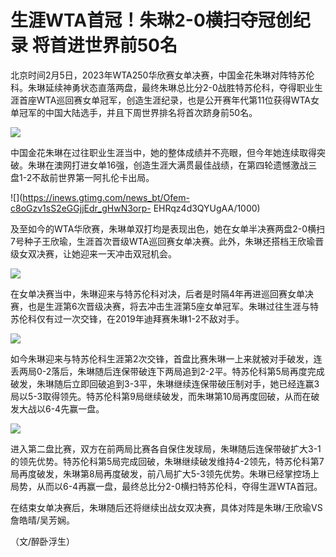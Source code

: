 # 生涯WTA首冠！朱琳2-0横扫夺冠创纪录 将首进世界前50名

北京时间2月5日，2023年WTA250华欣赛女单决赛，中国金花朱琳对阵特苏伦科。朱琳延续神勇状态直落两盘，最终朱琳总比分2-0战胜特苏伦科，夺得职业生涯首座WTA巡回赛女单冠军，创造生涯纪录，也是公开赛年代第11位获得WTA女单冠军的中国大陆选手，并且下周世界排名将首次跻身前50名。

![](https://inews.gtimg.com/news_bt/Oc9VHwA60dd3v0bnO0hr20JV_g5S2fko9Lqc5HWfmGSlQAA/1000)

中国金花朱琳在过往职业生涯当中，她的整体成绩并不亮眼，但今年她连续取得突破。朱琳在澳网打进女单16强，创造生涯大满贯最佳战绩，在第四轮遗憾激战三盘1-2不敌前世界第一阿扎伦卡出局。

![](https://inews.gtimg.com/news_bt/Ofem-c8oGzv1sS2eGGjjEdr_gHwN3orp-
EHRqz4d3QYUgAA/1000)

及至如今的WTA华欣赛，朱琳单双打均是表现出色，她在女单半决赛两盘2-0横扫7号种子王欣瑜，生涯首次晋级WTA巡回赛女单决赛。此外，朱琳还搭档王欣瑜晋级女双决赛，让她迎来一天冲击双冠机会。

![](https://inews.gtimg.com/news_bt/OtCuFitdpAIl1E7i6ghXzRfOOiJzFBgho5bYv_iK1_41wAA/1000)

在女单决赛当中，朱琳迎来与特苏伦科对决，后者是时隔4年再进巡回赛女单决赛，也是生涯第6次晋级决赛，将去冲击生涯第5座女单冠军。朱琳过往生涯与特苏伦科仅有过一次交锋，在2019年迪拜赛朱琳1-2不敌对手。

![](https://inews.gtimg.com/news_bt/OUAoKVMRdpf3slPSArMylW6kVHQMwLay1gzX_0WfCjg0EAA/1000)

如今朱琳迎来与特苏伦科生涯第2次交锋，首盘比赛朱琳一上来就被对手破发，连丢两局0-2落后，朱琳随后连保带破连下两局追到2-2平。特苏伦科第5局再度完成破发，朱琳随后立即回破追到3-3平，朱琳继续连保带破压制对手，她已经连赢3局以5-3取得领先。特苏伦科第9局继续破发，而朱琳第10局再度回破，从而在破发大战以6-4先赢一盘。

![](https://inews.gtimg.com/news_bt/Ox8kNw1Edstc3oSePmAMNLit5pkgM4JIzqcdv_ZIggFDgAA/1000)

进入第二盘比赛，双方在前两局比赛各自保住发球局，朱琳随后连保带破扩大3-1的领先优势。特苏伦科第5局完成回破，朱琳继续破发维持4-2领先，特苏伦科第7局再度破发，朱琳第8局再度破发，前八局扩大5-3领先优势。朱琳已经掌控场上局势，从而以6-4再赢一盘，最终总比分2-0横扫特苏伦科，夺得生涯WTA首冠。

在结束女单决赛后，朱琳随后还将继续出战女双决赛，具体对阵是朱琳/王欣瑜VS詹皓晴/吴芳娴。

（文/醉卧浮生）

